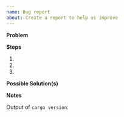 ```yaml
---
name: Bug report
about: Create a report to help us improve
---
```


<!-- Thanks for filing a 🐛 bug report 😄! -->

**Problem**
<!-- A clear and concise description of what the bug is. -->
<!-- including what currently happens and what you expected to happen. -->

**Steps**
<!-- The steps to reproduce the bug. -->
1.
2.
3.

**Possible Solution(s)**
<!-- Not obligatory, but suggest a fix/reason for the bug, -->
<!-- or ideas how to implement the addition or change -->

**Notes**

Output of `cargo version`:

<!-- Also, any additional context or information you feel may be relevant to the issue. -->
<!-- (e.g rust version, OS platform/distribution/version, target toolchain(s), release channel.. -->
